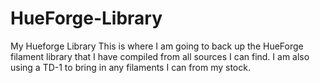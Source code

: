 # HueForge-Library
My Hueforge Library
This is where I am going to back up the HueForge filament library that I have compiled from all sources I can find. I am also using a TD-1 to bring in any filaments I can from my stock.
